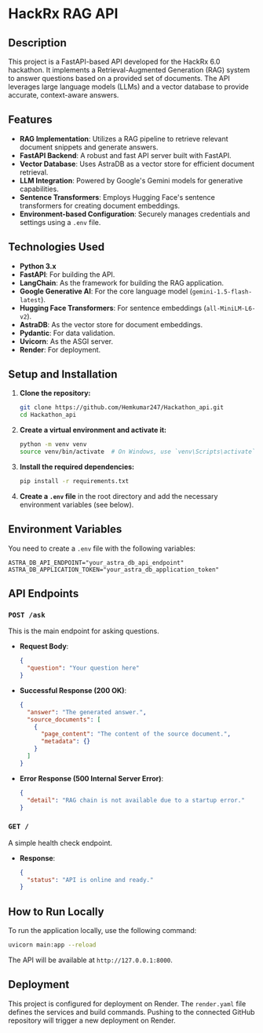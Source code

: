 # HackRx RAG API

## Description

This project is a FastAPI-based API developed for the HackRx 6.0 hackathon. It implements a Retrieval-Augmented Generation (RAG) system to answer questions based on a provided set of documents. The API leverages large language models (LLMs) and a vector database to provide accurate, context-aware answers.

## Features

- **RAG Implementation**: Utilizes a RAG pipeline to retrieve relevant document snippets and generate answers.
- **FastAPI Backend**: A robust and fast API server built with FastAPI.
- **Vector Database**: Uses AstraDB as a vector store for efficient document retrieval.
- **LLM Integration**: Powered by Google's Gemini models for generative capabilities.
- **Sentence Transformers**: Employs Hugging Face's sentence transformers for creating document embeddings.
- **Environment-based Configuration**: Securely manages credentials and settings using a `.env` file.

## Technologies Used

- **Python 3.x**
- **FastAPI**: For building the API.
- **LangChain**: As the framework for building the RAG application.
- **Google Generative AI**: For the core language model (`gemini-1.5-flash-latest`).
- **Hugging Face Transformers**: For sentence embeddings (`all-MiniLM-L6-v2`).
- **AstraDB**: As the vector store for document embeddings.
- **Pydantic**: For data validation.
- **Uvicorn**: As the ASGI server.
- **Render**: For deployment.

## Setup and Installation

1.  **Clone the repository:**
    ```bash
    git clone https://github.com/Hemkumar247/Hackathon_api.git
    cd Hackathon_api
    ```

2.  **Create a virtual environment and activate it:**
    ```bash
    python -m venv venv
    source venv/bin/activate  # On Windows, use `venv\Scripts\activate`
    ```

3.  **Install the required dependencies:**
    ```bash
    pip install -r requirements.txt
    ```

4.  **Create a `.env` file** in the root directory and add the necessary environment variables (see below).

## Environment Variables

You need to create a `.env` file with the following variables:

```
ASTRA_DB_API_ENDPOINT="your_astra_db_api_endpoint"
ASTRA_DB_APPLICATION_TOKEN="your_astra_db_application_token"
```

## API Endpoints

### `POST /ask`

This is the main endpoint for asking questions.

-   **Request Body**:
    ```json
    {
      "question": "Your question here"
    }
    ```

-   **Successful Response (200 OK)**:
    ```json
    {
      "answer": "The generated answer.",
      "source_documents": [
        {
          "page_content": "The content of the source document.",
          "metadata": {}
        }
      ]
    }
    ```

-   **Error Response (500 Internal Server Error)**:
    ```json
    {
      "detail": "RAG chain is not available due to a startup error."
    }
    ```

### `GET /`

A simple health check endpoint.

-   **Response**:
    ```json
    {
      "status": "API is online and ready."
    }
    ```

## How to Run Locally

To run the application locally, use the following command:

```bash
uvicorn main:app --reload
```

The API will be available at `http://127.0.0.1:8000`.

## Deployment

This project is configured for deployment on Render. The `render.yaml` file defines the services and build commands. Pushing to the connected GitHub repository will trigger a new deployment on Render.
